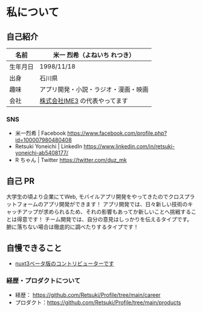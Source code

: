 # 私について

## 自己紹介

| 名前     | 米一 烈希（よねいち れつき）         |
| -------- | ------------------------------------ |
| 生年月日 | 1998/11/18                           |
| 出身     | 石川県                               |
| 趣味     | アプリ開発・小説・ラジオ・漫画・映画 |
| 会社     | [株式会社IME3](https://www.ime-3.com/) の代表やってます |

### SNS

- 米一烈希 | Facebook https://www.facebook.com/profile.php?id=100007980480408
- Retsuki Yoneichi | LinkedIn https://www.linkedin.com/in/retsuki-yoneichi-ab5408177/
- R ちゃん | Twitter https://twitter.com/duz_mk

## 自己 PR

大学生の頃より企業にてWeb, モバイルアプリ開発をやってきたのでクロスプラットフォームのアプリ開発ができます！
アプリ開発では、日々新しい技術のキャッチアップが求められるため、それの影響もあってか新しいことへ挑戦することは得意です！
チーム開発では、自分の意見はしっかりを伝えるタイプです。腑に落ちない場合は徹底的に調べたりするタイプです！

## 自慢できること
- [nuxt3ベータ版のコントリビューターです](https://github.com/nuxt/framework/pull/1108)

### 経歴・プロダクトについて

- 経歴： https://github.com/Retsuki/Profile/tree/main/career
- プロダクト：https://github.com/Retsuki/Profile/tree/main/products
